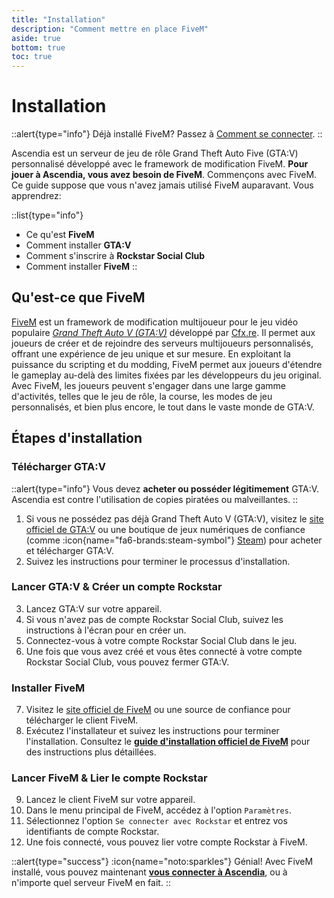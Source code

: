 ```yaml
---
title: "Installation"
description: "Comment mettre en place FiveM"
aside: true
bottom: true
toc: true
---
```


# Installation

::alert{type="info"}
Déjà installé FiveM? Passez à [Comment se connecter](/docs/guide-de-demarrage/comment-se-connecter).
::

Ascendia est un serveur de jeu de rôle Grand Theft Auto Five (GTA:V) personnalisé développé avec le framework de modification FiveM. **Pour jouer à Ascendia, vous avez besoin de FiveM**. Commençons avec FiveM. Ce guide suppose que vous n'avez jamais utilisé FiveM auparavant. Vous apprendrez:

::list{type="info"}
- Ce qu'est **FiveM**
- Comment installer **GTA:V**
- Comment s'inscrire à **Rockstar Social Club**
- Comment installer **FiveM**
::

## Qu'est-ce que FiveM

[FiveM](https://fivem.net/) est un framework de modification multijoueur pour le jeu vidéo populaire *[Grand Theft Auto V (GTA:V)](https://www.rockstargames.com/gta-v)* développé par [Cfx.re](https://cfx.re/). Il permet aux joueurs de créer et de rejoindre des serveurs multijoueurs personnalisés, offrant une expérience de jeu unique et sur mesure. En exploitant la puissance du scripting et du modding, FiveM permet aux joueurs d'étendre le gameplay au-delà des limites fixées par les développeurs du jeu original. Avec FiveM, les joueurs peuvent s'engager dans une large gamme d'activités, telles que le jeu de rôle, la course, les modes de jeu personnalisés, et bien plus encore, le tout dans le vaste monde de GTA:V.

## Étapes d'installation

### Télécharger GTA:V

::alert{type="info"}
Vous devez **acheter ou posséder légitimement** GTA:V. Ascendia est contre l'utilisation de copies piratées ou malveillantes.
::

1. Si vous ne possédez pas déjà Grand Theft Auto V (GTA:V), visitez le [site officiel de GTA:V](https://www.rockstargames.com/gta-v) ou une boutique de jeux numériques de confiance (comme :icon{name="fa6-brands:steam-symbol"} [Steam](https://store.steampowered.com/)) pour acheter et télécharger GTA:V. 
2. Suivez les instructions pour terminer le processus d'installation.

### Lancer GTA:V & Créer un compte Rockstar

3. Lancez GTA:V sur votre appareil.
4. Si vous n'avez pas de compte Rockstar Social Club, suivez les instructions à l'écran pour en créer un.
5. Connectez-vous à votre compte Rockstar Social Club dans le jeu.
6. Une fois que vous avez créé et vous êtes connecté à votre compte Rockstar Social Club, vous pouvez fermer GTA:V.

### Installer FiveM

7. Visitez le [site officiel de FiveM](https://fivem.net) ou une source de confiance pour télécharger le client FiveM.
8. Exécutez l'installateur et suivez les instructions pour terminer l'installation. Consultez le **[guide d'installation officiel de FiveM](https://docs.fivem.net/docs/client-manual/installing-fivem/)** pour des instructions plus détaillées.

### Lancer FiveM & Lier le compte Rockstar

9. Lancez le client FiveM sur votre appareil.
10. Dans le menu principal de FiveM, accédez à l'option `Paramètres`.
11. Sélectionnez l'option `Se connecter avec Rockstar` et entrez vos identifiants de compte Rockstar.
12. Une fois connecté, vous pouvez lier votre compte Rockstar à FiveM.

::alert{type="success"}
:icon{name="noto:sparkles"} Génial! Avec FiveM installé, vous pouvez maintenant **[vous connecter à Ascendia](/docs/guide-de-demarrage/comment-se-connecter)**, ou à n'importe quel serveur FiveM en fait.
::
